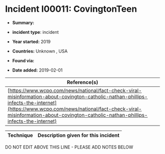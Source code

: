 # Incident I00011: CovingtonTeen

* **Summary:** 

* **incident type**: incident

* **Year started:** 2019

* **Countries:** Unknown , USA

* **Found via:** 

* **Date added:** 2019-02-01


| Reference(s) |
| --------- |
| [https://www.wcpo.com/news/national/fact-check-viral-misinformation-about-covington-catholic-nathan-phillips-infects-the-internet](https://www.wcpo.com/news/national/fact-check-viral-misinformation-about-covington-catholic-nathan-phillips-infects-the-internet) |

 

| Technique | Description given for this incident |
| --------- | ------------------------- |


DO NOT EDIT ABOVE THIS LINE - PLEASE ADD NOTES BELOW